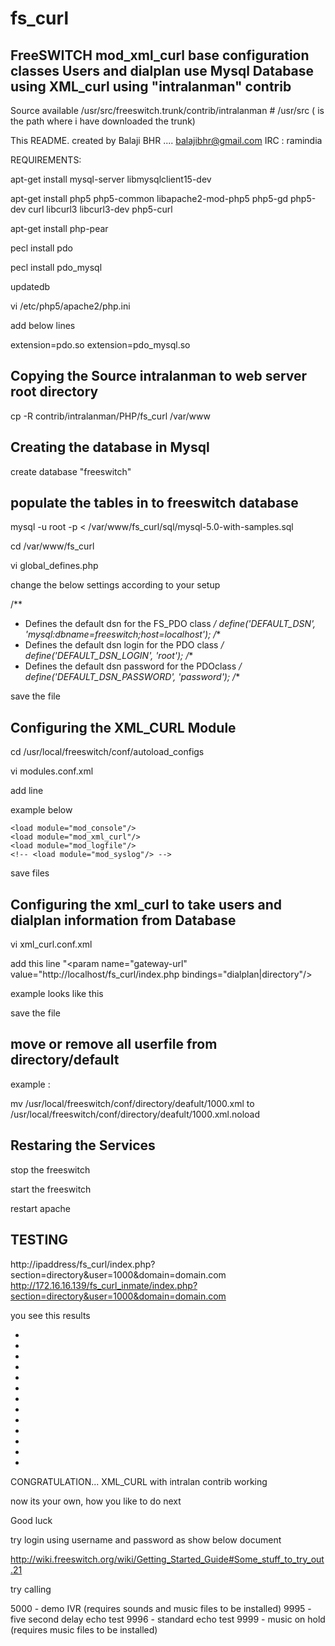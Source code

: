 fs_curl
=======

FreeSWITCH mod_xml_curl base configuration classes
Users and dialplan use Mysql Database using XML_curl using "intralanman" contrib
--------------------------------------------------------------------------------

Source available  /usr/src/freeswitch.trunk/contrib/intralanman   # /usr/src ( is the path where i have downloaded the trunk)

This README.  created by Balaji BHR .... balajibhr@gmail.com    IRC : ramindia


REQUIREMENTS:


apt-get install mysql-server libmysqlclient15-dev

apt-get install php5 php5-common libapache2-mod-php5 php5-gd php5-dev curl libcurl3 libcurl3-dev php5-curl

apt-get install php-pear

pecl install pdo

pecl install pdo_mysql

updatedb




vi /etc/php5/apache2/php.ini

add below lines

extension=pdo.so
extension=pdo_mysql.so

Copying the Source intralanman to web server root directory
-----------------------------------------------------------

cp -R contrib/intralanman/PHP/fs_curl /var/www


Creating the database in Mysql
------------------------------

create database "freeswitch"


populate the tables in to freeswitch database
---------------------------------------------

mysql -u root -p < /var/www/fs_curl/sql/mysql-5.0-with-samples.sql


cd /var/www/fs_curl


vi global_defines.php

change the below settings according to your setup



/**
 * Defines the default dsn for the FS_PDO class
 */
define('DEFAULT_DSN', 'mysql:dbname=freeswitch;host=localhost');
/**
 * Defines the default dsn login for the PDO class
 */
define('DEFAULT_DSN_LOGIN', 'root');
/**
 * Defines the default dsn password for the PDOclass
 */
define('DEFAULT_DSN_PASSWORD', 'password');
/**

save the file

Configuring the XML_CURL Module
-------------------------------

cd /usr/local/freeswitch/conf/autoload_configs


vi modules.conf.xml

add line     <load module="mod_xml_curl"/>

example below


    <load module="mod_console"/>
    <load module="mod_xml_curl"/>
    <load module="mod_logfile"/>
    <!-- <load module="mod_syslog"/> -->

save files

Configuring the xml_curl to take users and dialplan information from Database
-----------------------------------------------------------------------------


vi xml_curl.conf.xml

add this line "<param name="gateway-url" value="http://localhost/fs_curl/index.php bindings="dialplan|directory"/>

example looks like this


<bindings>
    <binding name="example">
      <!-- The url to a gateway cgi that can generate xml similar to
           what's in this file only on-the-fly (leave it commented if you dont
           need it) -->
      <!-- one or more |-delim of configuration|directory|dialplan -->
 <param name="gateway-url" value="http://localhost/fs_curl/index.php bindings="dialplan|directory"/>
      <!-- set this to provide authentication credentials to the server -->


save the file


move or remove all userfile from directory/default
--------------------------------------------------

example :


mv /usr/local/freeswitch/conf/directory/deafult/1000.xml to /usr/local/freeswitch/conf/directory/deafult/1000.xml.noload


Restaring the Services
----------------------

stop the freeswitch

start the freeswitch

restart apache


TESTING
-------


http://ipaddress/fs_curl/index.php?section=directory&user=1000&domain=domain.com
http://172.16.16.139/fs_curl_inmate/index.php?section=directory&user=1000&domain=domain.com


you see this results

<?xml version="1.0" encoding="UTF-8" standalone="no" ?> 
- <document type="freeswitch/xml">
- <section name="directory" description="FreeSWITCH Directory">
- <domain name="domain.com">
- <params>
  <param name="default_gateway" value="errors" /> 
  </params>
  <variables /> 
- <user id="1000" mailbox="1000">
- <params>
  <param name="password" value="password" /> 
  <param name="vm-password" value="861000" /> 
  </params>
- <variables>
  <variable name="numbering_plan" value="US" /> 
  </variables>
  </user>
  </domain>
  </section>
- <!-- User is 1000
  --> 
- <!-- where array has contents
  --> 
- <!-- user id is: 1
  --> 
- <!-- fs_directory:204 - 2:array_key_exists() [<a href='function.array-key-exists'>function.array-key-exists</a>]: The second argument should be either an array or an object
  --> 
- <!-- Total # of Queries Run: 14
  --> 
- <!-- Estimated Execution Time Is: 0.216974020004
  --> 
  </document>



CONGRATULATION... XML_CURL with intralan contrib working

now its your own, how you like to do next

Good luck

try login using username and password as show below document


http://wiki.freeswitch.org/wiki/Getting_Started_Guide#Some_stuff_to_try_out.21

try calling 

5000 - demo IVR (requires sounds and music files to be installed) 
9995 - five second delay echo test 
9996 - standard echo test 
9999 - music on hold (requires music files to be installed) 
